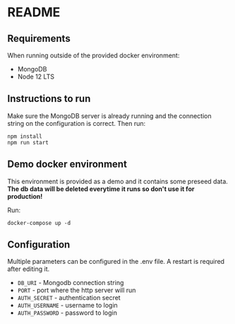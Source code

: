 # README

## Requirements

When running outside of the provided docker environment:

- MongoDB
- Node 12 LTS

## Instructions to run

Make sure the MongoDB server is already running and the connection string on the configuration is correct. Then run:

```
npm install
npm run start
```

## Demo docker environment

This environment is provided as a demo and it contains some preseed data. **The db data will be deleted everytime it runs so don't use it for production!**

Run:
```
docker-compose up -d
```

## Configuration

Multiple parameters can be configured in the .env file. A restart is required after editing it.

- `DB_URI` - Mongodb connection string
- `PORT` - port where the http server will run
- `AUTH_SECRET` - authentication secret
- `AUTH_USERNAME` - username to login
- `AUTH_PASSWORD` - password to login
